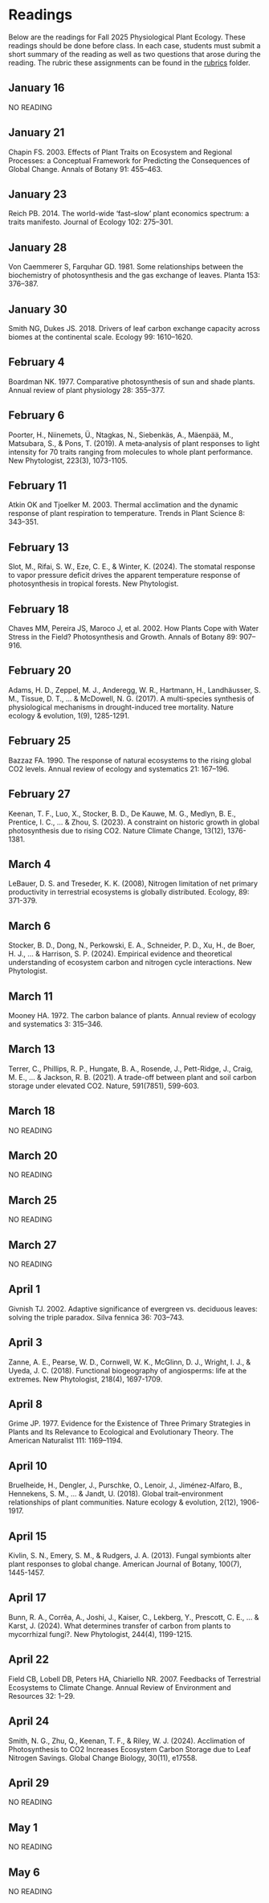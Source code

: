 # Readings
Below are the readings for Fall 2025 Physiological Plant Ecology.
These readings should be done before class. In each case, students must submit a short
summary of the reading as well as two questions that arose during the reading.
The rubric these assignments can be found in the [rubrics](../rubrics/feedback_rubric.md) folder.

## January 16
NO READING

## January 21
Chapin FS. 2003. Effects of Plant Traits on Ecosystem and Regional Processes: 
a Conceptual Framework for Predicting the Consequences of Global Change. 
Annals of Botany 91: 455–463.

## January 23
Reich PB. 2014. The world-wide ‘fast–slow’ plant economics spectrum: a traits manifesto. 
Journal of Ecology 102: 275–301.

## January 28
Von Caemmerer S, Farquhar GD. 1981. Some relationships between the biochemistry of 
photosynthesis and the gas exchange of leaves. Planta 153: 376–387.

## January 30
Smith NG, Dukes JS. 2018. Drivers of leaf carbon exchange capacity across biomes at 
the continental scale. Ecology 99: 1610–1620.

## February 4
Boardman NK. 1977. Comparative photosynthesis of sun and shade plants. 
Annual review of plant physiology 28: 355–377.

## February 6
Poorter, H., Niinemets, Ü., Ntagkas, N., Siebenkäs, A., Mäenpää, M., Matsubara, S., & Pons, T. (2019). 
A meta‐analysis of plant responses to light intensity for 70 traits ranging from molecules 
to whole plant performance. New Phytologist, 223(3), 1073-1105.

## February 11
Atkin OK and Tjoelker M. 2003. Thermal acclimation and the dynamic response of plant 
respiration to temperature. Trends in Plant Science 8: 343–351.

## February 13
Slot, M., Rifai, S. W., Eze, C. E., & Winter, K. (2024). The stomatal response to 
vapor pressure deficit drives the apparent temperature response of photosynthesis 
in tropical forests. New Phytologist.

## February 18
Chaves MM, Pereira JS, Maroco J, et al. 2002. How Plants Cope with Water Stress 
in the Field? Photosynthesis and Growth. Annals of Botany 89: 907–916.

## February 20
Adams, H. D., Zeppel, M. J., Anderegg, W. R., Hartmann, H., Landhäusser, S. M., 
Tissue, D. T., ... & McDowell, N. G. (2017). A multi-species synthesis of physiological 
mechanisms in drought-induced tree mortality. Nature ecology & evolution, 1(9), 1285-1291.

## February 25
Bazzaz FA. 1990. The response of natural ecosystems to the rising global CO2 levels. 
Annual review of ecology and systematics 21: 167–196.

## February 27
Keenan, T. F., Luo, X., Stocker, B. D., De Kauwe, M. G., Medlyn, B. E., Prentice, I. C., ... & Zhou, S. 
(2023). A constraint on historic growth in global photosynthesis due to rising CO2. 
Nature Climate Change, 13(12), 1376-1381.

## March 4
LeBauer, D. S. and Treseder, K. K. (2008), Nitrogen limitation of net primary productivity
in terrestrial ecosystems is globally distributed. Ecology, 89: 371-379.

## March 6
Stocker, B. D., Dong, N., Perkowski, E. A., Schneider, P. D., Xu, H., de Boer, H. J., ... & Harrison, S. P. 
(2024). Empirical evidence and theoretical understanding of ecosystem carbon and nitrogen 
cycle interactions. New Phytologist.

## March 11
Mooney HA. 1972. The carbon balance of plants. 
Annual review of ecology and systematics 3: 315–346.

## March 13
Terrer, C., Phillips, R. P., Hungate, B. A., Rosende, J., Pett-Ridge, J., Craig, M. E., ... & Jackson, R. B. (2021). 
A trade-off between plant and soil carbon storage under elevated CO2. Nature, 591(7851), 599-603.

## March 18
NO READING

## March 20
NO READING

## March 25
NO READING

## March 27
NO READING

## April 1
Givnish TJ. 2002. Adaptive significance of evergreen vs. deciduous leaves: 
solving the triple paradox. Silva fennica 36: 703–743.

## April 3
Zanne, A. E., Pearse, W. D., Cornwell, W. K., McGlinn, D. J., Wright, I. J., & Uyeda, J. C. (2018). 
Functional biogeography of angiosperms: life at the extremes. New Phytologist, 218(4), 1697-1709.

## April 8
Grime JP. 1977. Evidence for the Existence of Three Primary Strategies in Plants and Its 
Relevance to Ecological and Evolutionary Theory. 
The American Naturalist 111: 1169–1194.

## April 10
Bruelheide, H., Dengler, J., Purschke, O., Lenoir, J., Jiménez-Alfaro, B., Hennekens, S. M., ... & Jandt, U. 
(2018). Global trait–environment relationships of plant communities. 
Nature ecology & evolution, 2(12), 1906-1917.

## April 15
Kivlin, S. N., Emery, S. M., & Rudgers, J. A. (2013). 
Fungal symbionts alter plant responses to global change. American Journal of Botany, 100(7), 1445-1457.

## April 17
Bunn, R. A., Corrêa, A., Joshi, J., Kaiser, C., Lekberg, Y., Prescott, C. E., ... & Karst, J. (2024). 
What determines transfer of carbon from plants to mycorrhizal fungi?. New Phytologist, 244(4), 1199-1215.

## April 22
Field CB, Lobell DB, Peters HA, Chiariello NR. 2007. Feedbacks of Terrestrial Ecosystems 
to Climate Change. Annual Review of Environment and Resources 32: 1–29.

## April 24
Smith, N. G., Zhu, Q., Keenan, T. F., & Riley, W. J. (2024). Acclimation of Photosynthesis 
to CO2 Increases Ecosystem Carbon Storage due to Leaf Nitrogen Savings. Global Change Biology, 30(11), e17558.

## April 29
NO READING

## May 1
NO READING

## May 6
NO READING